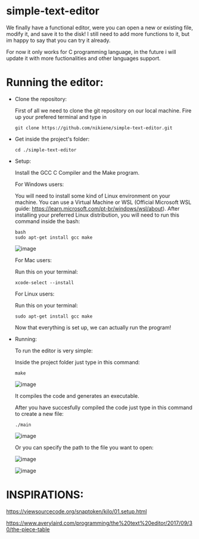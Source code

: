 # simple-text-editor
We finally have a functional editor, were you can open a new or existing file, modify it, and save it to the disk!
I still need to add more functions to it, but im happy to say that you can try it already.

For now it only works for C programming language, in the future i will update it with more fuctionalities and other languages support.

# Running the editor:

* Clone the repository:

    First of all we need to clone the git repository on our local machine.
    Fire up your prefered terminal and type in
    ```
    git clone https://github.com/nikiene/simple-text-editor.git
    ```
* Get inside the project's folder:

    ```
    cd ./simple-text-editor
    ```
* Setup:
  
  Install the GCC C Compiler and the Make program.
  
  For Windows users:
  
    You will need to install some kind of Linux environment on your machine. You can use a Virtual Machine or WSL (Official Microsoft WSL guide: https://learn.microsoft.com/pt-br/windows/wsl/about).
    After installing your preferred Linux distribution, you will need to run this command inside the bash: 
    ```
    bash
    sudo apt-get install gcc make
    ```
    ![image](https://github.com/nikiene/simple-text-editor/assets/80795579/fb09c8db-09cc-477d-b702-e8eb276afe30)
  
  For Mac users:
  
    Run this on your terminal:
    ```
    xcode-select --install
    ```
  For Linux users:
  
    Run this on your terminal:
    ```
    sudo apt-get install gcc make
    ```

  Now that everything is set up, we can actually run the program!

* Running:

  To run the editor is very simple:

    Inside the project folder just type in this command:
    ```
    make
    ```
    
    ![image](https://github.com/nikiene/simple-text-editor/assets/80795579/39ba83b8-2b22-4177-bf31-40af592373e3)  

    It compiles the code and generates an executable.

    After you have succesfully compiled the code just type in this command to create a new file:
    ```
    ./main
    ```
    ![image](https://github.com/nikiene/simple-text-editor/assets/80795579/4e766c3a-7815-446e-b52e-6d860b0eb8af)
    
    Or you can specify the path to the file you want to open:

    ![image](https://github.com/nikiene/simple-text-editor/assets/80795579/842c303e-128f-47c4-9f4b-d3cd68d0a935)

    ![image](https://github.com/nikiene/simple-text-editor/assets/80795579/0131c1e7-079d-4891-bc2f-3057cee172a7)



#
# INSPIRATIONS:
https://viewsourcecode.org/snaptoken/kilo/01.setup.html 

https://www.averylaird.com/programming/the%20text%20editor/2017/09/30/the-piece-table
#
